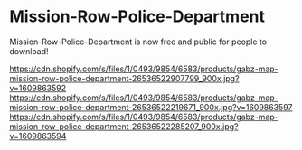 # Mission-Row-Police-Department

Mission-Row-Police-Department is now free and public for people to download!

https://cdn.shopify.com/s/files/1/0493/9854/6583/products/gabz-map-mission-row-police-department-26536522907799_900x.jpg?v=1609863592
https://cdn.shopify.com/s/files/1/0493/9854/6583/products/gabz-map-mission-row-police-department-26536522219671_900x.jpg?v=1609863597
https://cdn.shopify.com/s/files/1/0493/9854/6583/products/gabz-map-mission-row-police-department-26536522285207_900x.jpg?v=1609863594
